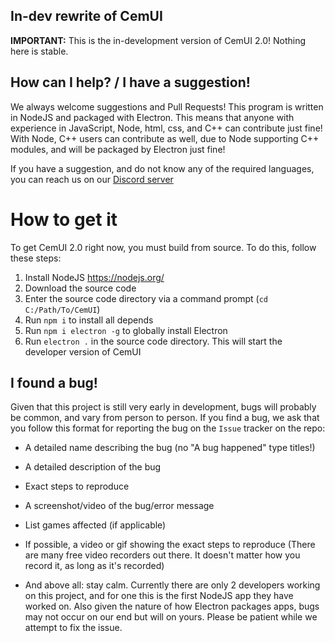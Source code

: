 
## In-dev rewrite of CemUI
 
**IMPORTANT:** This is the in-development version of CemUI 2.0! Nothing here is stable.

## How can I help? / I have a suggestion!
We always welcome suggestions and Pull Requests! This program is written in NodeJS and packaged with Electron. This means that anyone with experience in JavaScript, Node, html, css, and C++ can contribute just fine! With Node, C++ users can contribute as well, due to Node supporting C++ modules, and will be packaged by Electron just fine!

If you have a suggestion, and do not know any of the required languages, you can reach us on our [Discord server][1]

# How to get it
To get CemUI 2.0 right now, you must build from source. To do this, follow these steps:

1. Install NodeJS https://nodejs.org/
2. Download the source code
3. Enter the source code directory via a command prompt (`cd C:/Path/To/CemUI`)
4. Run `npm i` to install all depends
5. Run `npm i electron -g` to globally install Electron
6. Run `electron .` in the source code directory. This will start the developer version of CemUI

## I found a bug!
Given that this project is still very early in development, bugs will probably be common, and vary from person to person. If you find a bug, we ask that you follow this format for reporting the bug on the `Issue` tracker on the repo:
- A detailed name describing the bug (no "A bug happened" type titles!)
- A detailed description of the bug

- Exact steps to reproduce
- A screenshot/video of the bug/error message
- List games affected (if applicable)
- If possible, a video or gif showing the exact steps to reproduce (There are many free video recorders out there. It doesn't matter how you record it, as long as it's recorded)
- And above all: stay calm. Currently there are only 2 developers working on this project, and for one this is the first NodeJS app they have worked on. Also given the nature of how Electron packages apps, bugs may not occur on our end but will on yours. Please be patient while we attempt to fix the issue.

[1]: https://discord.gg/EKn8HnW

